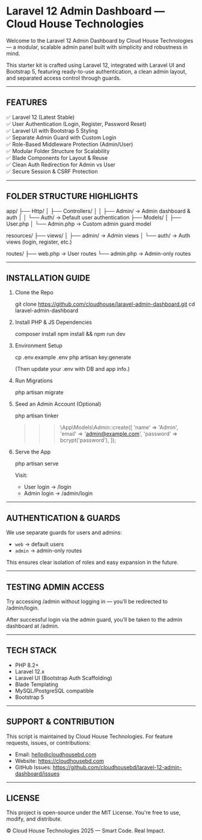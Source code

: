 Laravel 12 Admin Dashboard — Cloud House Technologies
======================================================

Welcome to the Laravel 12 Admin Dashboard by Cloud House Technologies — a modular, scalable admin panel built with simplicity and robustness in mind.

This starter kit is crafted using Laravel 12, integrated with Laravel UI and Bootstrap 5, featuring ready-to-use authentication, a clean admin layout, and separated access control through guards.

------------------------------------------------------

FEATURES
--------

✅ Laravel 12 (Latest Stable)  
✅ User Authentication (Login, Register, Password Reset)  
✅ Laravel UI with Bootstrap 5 Styling  
✅ Separate Admin Guard with Custom Login  
✅ Role-Based Middleware Protection (Admin/User)  
✅ Modular Folder Structure for Scalability  
✅ Blade Components for Layout & Reuse  
✅ Clean Auth Redirection for Admin vs User  
✅ Secure Session & CSRF Protection  

------------------------------------------------------

FOLDER STRUCTURE HIGHLIGHTS
---------------------------

app/
├── Http/
│   ├── Controllers/
│   │   ├── Admin/        → Admin dashboard & auth
│   │   └── Auth/         → Default user authentication
├── Models/
│   ├── User.php
│   └── Admin.php         → Custom admin guard model

resources/
├── views/
│   ├── admin/            → Admin views
│   └── auth/             → Auth views (login, register, etc.)

routes/
├── web.php               → User routes
└── admin.php             → Admin-only routes

------------------------------------------------------

INSTALLATION GUIDE
------------------

1. Clone the Repo

   git clone https://github.com/cloudhouse/laravel-admin-dashboard.git
   cd laravel-admin-dashboard

2. Install PHP & JS Dependencies

   composer install
   npm install && npm run dev

3. Environment Setup

   cp .env.example .env
   php artisan key:generate

   (Then update your .env with DB and app info.)

4. Run Migrations

   php artisan migrate

5. Seed an Admin Account (Optional)

   php artisan tinker

   >>> \App\Models\Admin::create([
         'name' => 'Admin',
         'email' => 'admin@example.com',
         'password' => bcrypt('password'),
     ]);

6. Serve the App

   php artisan serve

   Visit:
   - User login → /login
   - Admin login → /admin/login

------------------------------------------------------

AUTHENTICATION & GUARDS
-----------------------

We use separate guards for users and admins:

- `web` → default users
- `admin` → admin-only routes

This ensures clear isolation of roles and easy expansion in the future.

------------------------------------------------------

TESTING ADMIN ACCESS
--------------------

Try accessing /admin without logging in — you’ll be redirected to /admin/login.

After successful login via the admin guard, you’ll be taken to the admin dashboard at /admin.

------------------------------------------------------

TECH STACK
----------

- PHP 8.2+
- Laravel 12.x
- Laravel UI (Bootstrap Auth Scaffolding)
- Blade Templating
- MySQL/PostgreSQL compatible
- Bootstrap 5

------------------------------------------------------

SUPPORT & CONTRIBUTION
----------------------

This script is maintained by Cloud House Technologies. For feature requests, issues, or contributions:

- Email: hello@cloudhousebd.com
- Website: https://cloudhousebd.com
- GitHub Issues: https://github.com/cloudhousebd/laravel-12-admin-dashboard/issues

------------------------------------------------------

LICENSE
-------

This project is open-source under the MIT License. You're free to use, modify, and distribute.

© Cloud House Technologies 2025 — Smart Code. Real Impact.
